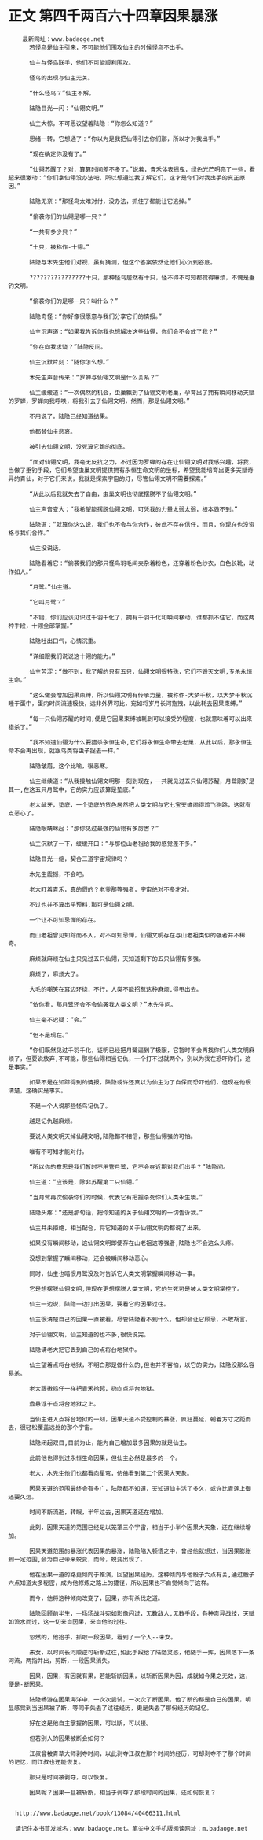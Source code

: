 # 正文 第四千两百六十四章因果暴涨
        最新网址：www.badaoge.net
          若怪鸟是仙主引来，不可能他们围攻仙主的时候怪鸟不出手。
      
          仙主与怪鸟联手，他们不可能顺利围攻。
      
          怪鸟的出现与仙主无关。
      
          “什么怪鸟？”仙主不解。
      
          陆隐目光一闪：“仙翎文明。”
      
          仙主大惊，不可思议望着陆隐：“你怎么知道？”
      
          思绪一转，它想通了：“你以为是我把仙翎引去你们那，所以才对我出手。”
      
          “现在确定你没有了。”
      
          “仙翎苏醒了？对，算算时间差不多了。”说着，青禾体表摇曳，绿色光芒明亮了一些，看起来很激动：“你们拿仙翎没办法吧，所以想通过我了解它们，这才是你们对我出手的真正原因。”
      
          陆隐无奈：“那怪鸟太难对付，没办法，抓住了都能让它逃掉。”
      
          “偷袭你们的仙翎是哪一只？”
      
          “一共有多少只？”
      
          “十只，被称作-十翎。”
      
          陆隐与木先生他们对视，虽有猜测，但这个答案依然让他们心沉到谷底。
      
          ????????????????十只，那种怪鸟居然有十只，怪不得不可知都觉得麻烦，不愧是垂钓文明。
      
          “偷袭你们的是哪一只？叫什么？”
      
          陆隐奇怪：“你好像很愿意与我们分享它们的情报。”
      
          仙主沉声道：“如果我告诉你我也想解决这些仙翎，你们会不会放了我？”
      
          “你在向我求饶？”陆隐反问。
      
          仙主沉默片刻：“随你怎么想。”
      
          木先生声音传来：“罗蝉与仙翎文明是什么关系？”
      
          仙主缓缓道：“一次偶然的机会，虫巢飘到了仙翎文明老巢，孕育出了拥有瞬间移动天赋的罗蝉，罗蝉向我呼唤，将我引去了仙翎文明，然而，那是仙翎文明。”
      
          不用说了，陆隐已经知道结果。
      
          他都替仙主悲哀。
      
          被引去仙翎文明，没死算它跪的彻底。
      
          “面对仙翎文明，我毫无反抗之力，不过因为罗蝉的存在让仙翎文明对我感兴趣，将我，当做了垂钓手段，它们希望虫巢文明提供拥有永恒生命文明的坐标，希望我能培育出更多天赋奇异的青仙，对于它们来说，我就是探索宇宙的灯，尽管仙翎文明不需要探索。”
      
          “从此以后我就失去了自由，虫巢文明也彻底摆脱不了仙翎文明。”
      
          仙主声音变大：“我希望能摆脱仙翎文明，可凭我的力量太弱太弱，根本做不到。”
      
          陆隐道：“就算你这么说，我们也不会与你合作，彼此不存在信任，而且，你现在也没资格与我们合作。”
      
          仙主没说话。
      
          陆隐看着它：“偷袭我们的那只怪鸟羽毛间夹杂着粉色，还穿着粉色纱衣，白色长靴，动作如人。”
      
          “月鹭。”仙主道。
      
          “它叫月鹭？”
      
          “不错，你们应该见识过千羽千化了，拥有千羽千化和瞬间移动，谁都抓不住它，而这两种手段，十翎全部掌握。”
      
          陆隐吐出口气，心情沉重。
      
          “详细跟我们说说这十翎的能力。”
      
          仙主苦涩：“做不到，我了解的只有五只，仙翎文明很特殊，它们不毁灭文明,专杀永恒生命。”
      
          “这么做会增加因果束缚，所以仙翎文明有传承力量，被称作-大梦千秋，以大梦千秋沉睡于蛋中，蛋内时间流速极快，远非外界可比，宛如将岁月长河拖拽，以此耗去因果束缚。”
      
          “每一只仙翎苏醒的时间,便是它因果束缚被耗到可以接受的程度，也就意味着可以出来猎杀了。”
      
          “我不知道仙翎为什么要猎杀永恒生命,它们将永恒生命带去老巢，从此以后，那永恒生命不会再出现，就跟鸟类将虫子捉去一样。”
      
          陆隐皱眉，这个比喻，很恶寒。
      
          仙主继续道：“从我接触仙翎文明那一刻到现在，一共就见过五只仙翎苏醒，月鹭刚好是其一,在这五只月鹭中，它的实力应该算是垫底。”
      
          老大龇牙，垫底，一个垫底的货色居然把人类文明与它七宝天蟾闹得鸡飞狗跳，这就有点恶心了。
      
          陆隐眼睛眯起：“那你见过最强的仙翎有多厉害？”
      
          仙主沉默了一下，缓缓开口：“与那位山老祖给我的感觉差不多。”
      
          陆隐目光一缩，契合三道宇宙规律吗？
      
          木先生震撼，不会吧。
      
          老大盯着青禾，真的假的？老爹那等强者，宇宙绝对不多才对。
      
          不过也并不算出乎预料,那可是仙翎文明。
      
          一个让不可知忌惮的存在。
      
          而山老祖曾见知踪而不入，对不可知忌惮，仙翎文明存在与山老祖类似的强者并不稀奇。
      
          麻烦就麻烦在仙主只见过五只仙翎，天知道剩下的五只仙翎有多强。
      
          麻烦了，麻烦大了。
      
          大毛的嘲笑在耳边环绕，不行，人类不能招惹这种麻烦,得甩出去。
      
          “依你看，那月鹭还会不会偷袭我人类文明？”木先生问。
      
          仙主毫不迟疑：“会。”
      
          “但不是现在。”
      
          “你们既然见过千羽千化，证明已经把月鹭逼到了极限，它暂时不会再找你们人类文明麻烦了，但要说放弃,不可能，那些仙翎相当记仇，一个打不过就两个，别以为我在恐吓你们，这是事实。”
      
          如果不是在知踪得到的情报，陆隐或许还真以为仙主为了自保而恐吓他们，但现在他很清楚，这确实是事实。
      
          不是一个人说那些怪鸟记仇了。
      
          越是记仇越麻烦。
      
          要说人类文明灭掉仙翎文明,陆隐都不相信，那些仙翎强的可怕。
      
          唯有不可知才能对付。
      
          “所以你的意思是我们暂时不用管月鹭，它不会在近期对我们出手？”陆隐问。
      
          仙主道：“应该是，除非苏醒第二只仙翎。”
      
          “当月鹭再次偷袭你们的时候，代表它有把握杀死你们人类永生境。”
      
          陆隐头疼：“还是那句话，把你知道的关于仙翎文明的一切告诉我。”
      
          仙主并未拒绝，相当配合，将它知道的关于仙翎文明的都说了出来。
      
          如果没有瞬间移动，这仙翎文明即便存在山老祖这等强者,陆隐也不会这么头疼。
      
          没想到掌握了瞬间移动，还会被瞬间移动恶心。
      
          同时，仙主也暗恨月鹭没及时告诉它人类文明掌握瞬间移动一事。
      
          它是想摆脱仙翎文明,但现在更想摆脱人类文明，它的生死可是被人类文明掌控了。
      
          仙主一边说，陆隐一边打出因果，要看它的因果过往。
      
          仙主很清楚自己的因果一直被看，尽管陆隐看不到什么，但却会让它顾忌，不敢胡言。
      
          对于仙翎文明，仙主知道的也不多,很快说完。
      
          陆隐请老大把它丢到自己的点将台地狱中。
      
          仙主望着点将台地狱，不明白那是做什么的,但也并不害怕，以它的实力，陆隐没那么容易杀。
      
          老大跟揪鸡仔一样把青禾拎起，扔向点将台地狱。
      
          鼎悬浮于点将台地狱之上。
      
          当仙主进入点将台地狱的一刻，因果天道不受控制的暴涨，疯狂蔓延，朝着方寸之距而去，很轻松覆盖远处的那个宇宙。
      
          陆隐闭起双目,目前为止，能为自己增加最多因果的就是仙主。
      
          此前他也得到过永恒生命因果，但仙主必然是最多的一个。
      
          老大，木先生他们也都看向星穹，仿佛看到第二个因果大天象。
      
          因果天道的范围最终会有多广，陆隐都不知道，天知道仙主活了多久，或许比青莲上御还要久远。
      
          时间不断流逝，转眼，半年过去,因果天道还在增加。
      
          此刻，因果天道的范围已经足以笼罩三个宇宙，相当于小半个因果大天象，还在继续增加。
      
          因果天道范围的暴涨代表因果的暴涨，陆隐陷入顿悟之中，曾经他就想过，当因果膨胀到一定范围,会为自己带来蜕变，而今，蜕变出现了。
      
          他在因果一道的路更倾向于推演，回望因果经历，这种倾向与他骰子六点有关,通过骰子六点知道太多秘密，成为他修炼之路上的捷径，所以因果也不自觉倾向于这样。
      
          而今，他将这种倾向改变了，因果，亦有杀伐之道。
      
          陆隐回顾前半生，一场场战斗宛如影像闪过，无数敌人,无数手段，各种奇异战技，天赋如流水而过，这一切来自因果，来自他的过往。
      
          忽然的，他抬手，抓取一段因果，看到了一个人--未女。
      
          未女，以时间长河顺逆可斩断过往,如此手段给了陆隐灵感，他随手一挥，因果落下一条河流，两指并出，剪断，一段因果消失。
      
          因果，因果，有因就有果，若能斩断因果，以斩断因果为因，成就如今果之无效，这，便是-断因果。
      
          陆隐畅游在因果海洋中，一次次尝试，一次次了断因果，他了断的都是自己的因果，明显感觉到当因果被了断，等同于失去了过往经历，更是失去了那份经历的记忆。
      
          好在这是他自主掌握的因果，可以断，可以接。
      
          但若别人的因果被断会如何？
      
          江叔曾被青草大师剥夺时间，以此剥夺江叔在那个时间的经历，可却剥夺不了那个时间的记忆，而江叔也还能恢复。
      
          那只是时间被剥夺，可以恢复。
      
          因果呢？因果一旦被斩断，相当于剥夺了那段时间的因果，还如何恢复？
      
      
      http://www.badaoge.net/book/13084/40466311.html
      
      请记住本书首发域名：www.badaoge.net。笔尖中文手机版阅读网址：m.badaoge.net
